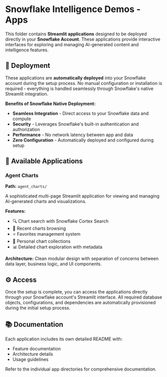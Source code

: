 # Snowflake Intelligence Demos - Apps

This folder contains **Streamlit applications** designed to be deployed directly in your **Snowflake Account**. These applications provide interactive interfaces for exploring and managing AI-generated content and intelligence features.

## 🚀 Deployment

These applications are **automatically deployed** into your Snowflake account during the setup process. No manual configuration or installation is required - everything is handled seamlessly through Snowflake's native Streamlit integration.

**Benefits of Snowflake Native Deployment:**
- **Seamless Integration** - Direct access to your Snowflake data and compute
- **Security** - Leverages Snowflake's built-in authentication and authorization
- **Performance** - No network latency between app and data
- **Zero Configuration** - Automatically deployed and configured during setup

## 📱 Available Applications

### Agent Charts
**Path:** `agent_charts/`

A sophisticated multi-page Streamlit application for viewing and managing AI-generated charts and visualizations.

**Features:**
- 🔍 Chart search with Snowflake Cortex Search
- 📅 Recent charts browsing
- ⭐ Favorites management system
- 👤 Personal chart collections
- 📊 Detailed chart exploration with metadata

**Architecture:** Clean modular design with separation of concerns between data layer, business logic, and UI components.

## ⚙️ Access

Once the setup is complete, you can access the applications directly through your Snowflake account's Streamlit interface. All required database objects, configurations, and dependencies are automatically provisioned during the initial setup process.

## 📚 Documentation

Each application includes its own detailed README with:
- Feature documentation
- Architecture details
- Usage guidelines

Refer to the individual app directories for comprehensive documentation.
